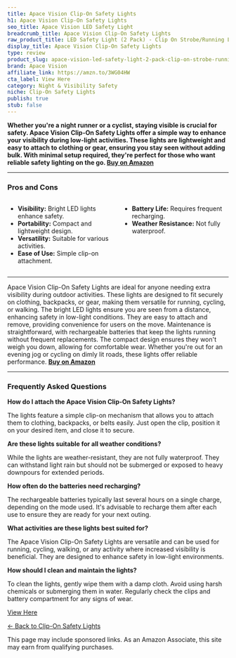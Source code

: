 ```yaml
---
title: Apace Vision Clip-On Safety Lights
h1: Apace Vision Clip-On Safety Lights
seo_title: Apace Vision LED Safety Light
breadcrumb_title: Apace Vision Clip-On Safety Lights
raw_product_title: LED Safety Light (2 Pack) - Clip On Strobe/Running Lights
display_title: Apace Vision Clip-On Safety Lights
type: review
product_slug: apace-vision-led-safety-light-2-pack-clip-on-strobe-running-lights
brand: Apace Vision
affiliate_link: https://amzn.to/3WG04HW
cta_label: View Here
category: Night & Visibility Safety
niche: Clip-On Safety Lights
publish: true
stub: false
---
```


<div id="intro" class="full-width">
  <p><strong>Whether you're a night runner or a cyclist, staying visible is crucial for safety. Apace Vision Clip-On Safety Lights offer a simple way to enhance your visibility during low-light activities. These lights are lightweight and easy to attach to clothing or gear, ensuring you stay seen without adding bulk. With minimal setup required, they're perfect for those who want reliable safety lighting on the go. <a href="https://amzn.to/3WG04HW" rel="nofollow sponsored noopener" target="_blank"><strong>Buy on Amazon</strong></a></strong></p>
</div>

<hr />
<h3 id="pros-cons">Pros and Cons</h3>
<div class="pc-grid" style="display:grid;grid-template-columns:1fr 1fr;gap:16px;">
  <ul>
    <li><strong>Visibility:</strong> Bright LED lights enhance safety.</li>
    <li><strong>Portability:</strong> Compact and lightweight design.</li>
    <li><strong>Versatility:</strong> Suitable for various activities.</li>
    <li><strong>Ease of Use:</strong> Simple clip-on attachment.</li>
  </ul>
  <ul>
    <li><strong>Battery Life:</strong> Requires frequent recharging.</li>
    <li><strong>Weather Resistance:</strong> Not fully waterproof.</li>
  </ul>
</div>
<hr />

<div class="full-width">
  <p>Apace Vision Clip-On Safety Lights are ideal for anyone needing extra visibility during outdoor activities. These lights are designed to fit securely on clothing, backpacks, or gear, making them versatile for running, cycling, or walking. The bright LED lights ensure you are seen from a distance, enhancing safety in low-light conditions. They are easy to attach and remove, providing convenience for users on the move. Maintenance is straightforward, with rechargeable batteries that keep the lights running without frequent replacements. The compact design ensures they won't weigh you down, allowing for comfortable wear. Whether you're out for an evening jog or cycling on dimly lit roads, these lights offer reliable performance. <a href="https://amzn.to/3WG04HW" rel="nofollow sponsored noopener" target="_blank"><strong>Buy on Amazon</strong></a></p>
</div>

<hr />
<h3 id="faqs">Frequently Asked Questions</h3>

<p><strong>How do I attach the Apace Vision Clip-On Safety Lights?</strong></p>
<p>The lights feature a simple clip-on mechanism that allows you to attach them to clothing, backpacks, or belts easily. Just open the clip, position it on your desired item, and close it to secure.</p>

<p><strong>Are these lights suitable for all weather conditions?</strong></p>
<p>While the lights are weather-resistant, they are not fully waterproof. They can withstand light rain but should not be submerged or exposed to heavy downpours for extended periods.</p>

<p><strong>How often do the batteries need recharging?</strong></p>
<p>The rechargeable batteries typically last several hours on a single charge, depending on the mode used. It's advisable to recharge them after each use to ensure they are ready for your next outing.</p>

<p><strong>What activities are these lights best suited for?</strong></p>
<p>The Apace Vision Clip-On Safety Lights are versatile and can be used for running, cycling, walking, or any activity where increased visibility is beneficial. They are designed to enhance safety in low-light environments.</p>

<p><strong>How should I clean and maintain the lights?</strong></p>
<p>To clean the lights, gently wipe them with a damp cloth. Avoid using harsh chemicals or submerging them in water. Regularly check the clips and battery compartment for any signs of wear.</p>
<p><a class="btn" href="https://amzn.to/3WG04HW" target="_blank" rel="nofollow sponsored noopener">View Here</a></p>
<p><a href="/roundups/night-visibility-safety/clip-on-safety-lights/">← Back to Clip-On Safety Lights</a></p>
<aside class="disclosure">This page may include sponsored links. As an Amazon Associate, this site may earn from qualifying purchases.</aside>
